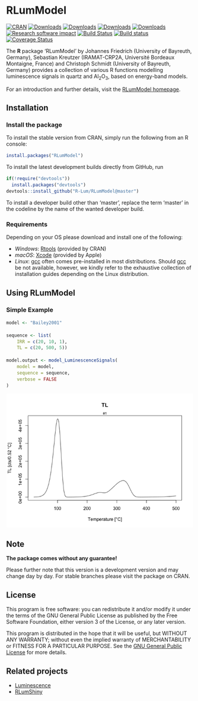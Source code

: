 




<!-- README.md was auto-generated by README.Rmd. Please DO NOT edit by hand!-->

# RLumModel

[![CRAN](http://www.r-pkg.org/badges/version/RLumModel)](https://CRAN.R-project.org/package=RLumModel)
[![Downloads](http://cranlogs.r-pkg.org/badges/grand-total/RLumModel)](https://www.r-pkg.org/pkg/RLumModel)
[![Downloads](http://cranlogs.r-pkg.org/badges/RLumModel)](https://www.r-pkg.org/pkg/RLumModel)
[![Downloads](http://cranlogs.r-pkg.org/badges/last-week/RLumModel)](https://www.r-pkg.org/pkg/RLumModel)
[![Downloads](http://cranlogs.r-pkg.org/badges/last-day/RLumModel)](https://www.r-pkg.org/pkg/RLumModel)
[![Research software
impact](http://depsy.org/api/package/cran/RLumModel/badge.svg)](http://depsy.org/package/r/RLumModel)
[![Build
Status](https://travis-ci.org/R-Lum/RLumModel.svg?branch=master)](https://travis-ci.org/R-Lum/RLumModel)
[![Build
status](https://ci.appveyor.com/api/projects/status/42umfq97ifr021mk/branch/master?svg=true)](https://ci.appveyor.com/project/RLumSK/rlummodel/branch/master)
[![Coverage
Status](https://img.shields.io/codecov/c/github/R-Lum/RLumModel.svg)](https://codecov.io/github/R-Lum/RLumModel?branch=master)

The **R** package ‘RLumModel’ by Johannes Friedrich (University of
Bayreuth, Germany), Sebastian Kreutzer (IRAMAT-CRP2A, Université
Bordeaux Montaigne, France) and Christoph Schmidt (University of
Bayreuth, Germany) provides a collection of various R functions
modelling luminescence signals in quartz and
Al<sub>2</sub>O<sub>3</sub>, based on energy-band models.

For an introduction and further details, visit the [RLumModel
homepage](http://r-lum.github.io/RLumModel/).

## Installation

### Install the package

To install the stable version from CRAN, simply run the following from
an R console:

``` r
install.packages("RLumModel")
```

To install the latest development builds directly from GitHub, run

``` r
if(!require("devtools"))
  install.packages("devtools")
devtools::install_github("R-Lum/RLumModel@master")
```

To install a developer build other than ‘master’, replace the term
‘master’ in the codeline by the name of the wanted developer build.

### Requirements

Depending on your OS please download and install one of the following:

  - *Windows*: [Rtools](https://cran.r-project.org/bin/windows/Rtools/)
    (provided by CRAN)
  - *macOS*: [Xcode](https://developer.apple.com/xcode/) (provided by
    Apple)
  - *Linux*: [gcc](https://gcc.gnu.org) often comes pre-installed in
    most distributions. Should [gcc](https://gcc.gnu.org) be not
    available, however, we kindly refer to the exhaustive collection of
    installation guides depending on the Linux distribution.

## Using RLumModel

### Simple Example

``` r
model <- "Bailey2001"

sequence <- list(
    IRR = c(20, 10, 1),
    TL = c(20, 500, 5))
    
model.output <- model_LuminescenceSignals(
    model = model,
    sequence = sequence,
    verbose = FALSE
)
```

![](man/figures/README-unnamed-chunk-4-1.png)<!-- -->

## Note

**The package comes without any guarantee\!**

Please further note that this version is a development version and may
change day by day. For stable branches please visit the package on CRAN.

## License

This program is free software: you can redistribute it and/or modify it
under the terms of the GNU General Public License as published by the
Free Software Foundation, either version 3 of the License, or any later
version.

This program is distributed in the hope that it will be useful, but
WITHOUT ANY WARRANTY; without even the implied warranty of
MERCHANTABILITY or FITNESS FOR A PARTICULAR PURPOSE. See the [GNU
General Public
License](https://github.com/R-Lum/RLumModel/blob/master/LICENSE) for
more details.

## Related projects

  - [Luminescence](https://github.com/R-Lum/Luminescence)
  - [RLumShiny](https://github.com/tzerk/RLumShiny)
